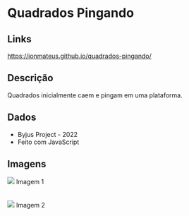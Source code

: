 # Quadrados Pingando

## Links
https://ionmateus.github.io/quadrados-pingando/

## Descrição
<p>Quadrados inicialmente caem e pingam em uma plataforma.</p>

## Dados
* Byjus Project - 2022
* Feito com JavaScript

## Imagens
<img src="https://raw.githubusercontent.com/IonMateus/quadrados-pingando/main/imagesReadme/img1.png?token=GHSAT0AAAAAACBMI7I3AVIMDBUF2O7RTAHQZB3BMFA"/> 
Imagem 1 <br> <br>  <br>

<img src="https://raw.githubusercontent.com/IonMateus/quadrados-pingando/main/imagesReadme/img2.png?token=GHSAT0AAAAAACBMI7I3AUV3NLYF2PFLFOPIZB3BMIA"/>
Imagem 2 <br>  <br>  <br>
